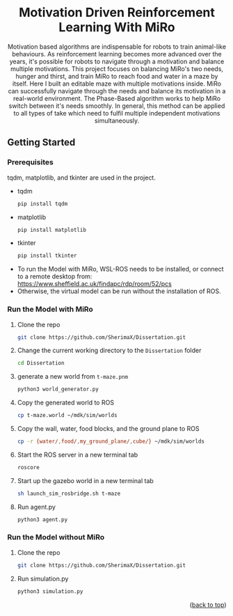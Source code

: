 <br />

<h1 align="center">Motivation Driven Reinforcement
Learning With MiRo</h3>

  <p align="center">
    Motivation based algorithms are indispensable for robots to train animal-like behaviours. As reinforcement learning becomes more advanced over the years, it's possible for robots to navigate through a motivation and balance multiple motivations. This project focuses on balancing MiRo's two needs, hunger and thirst, and train MiRo to reach food and water in a maze by itself. Here I built an editable maze with multiple motivations inside. MiRo can successfully navigate through the needs and balance its motivation in a real-world environment. The Phase-Based algorithm works to help MiRo switch between it's needs smoothly. In general, this method can be applied to all types of take which need to fulfil multiple independent motivations simultaneously.



<!-- GETTING STARTED -->
## Getting Started


### Prerequisites

tqdm, matplotlib, and tkinter are used in the project.
* tqdm
  ```sh
  pip install tqdm
  ```
* matplotlib
  ```sh
  pip install matplotlib
  ```
* tkinter
  ```sh
  pip install tkinter
  ```
* To run the Model with MiRo, WSL-ROS needs to be installed, or connect to a remote desktop from: https://www.sheffield.ac.uk/findapc/rdp/room/52/pcs
* Otherwise, the virtual model can be run without the installation of ROS.

### Run the Model with MiRo
1. Clone the repo
   ```sh
   git clone https://github.com/SherimaX/Dissertation.git
   ```
2. Change the current working directory to the `Dissertation` folder
   ```sh
   cd Dissertation
   ```
3. generate a new world from `t-maze.pnm`
   ```sh
   python3 world_generator.py
   ```
4. Copy the generated world to ROS
   ```sh
   cp t-maze.world ~/mdk/sim/worlds
   ```
5. Copy the wall, water, food blocks, and the ground plane to ROS
   ```sh
   cp -r {water/,food/,my_ground_plane/,cube/} ~/mdk/sim/worlds
   ```
6. Start the ROS server in a new terminal tab
   ```sh
   roscore
   ```
6. Start up the gazebo world in a new terminal tab
   ```sh
   sh launch_sim_rosbridge.sh t-maze
   ```
  
7. Run agent.py 
   ```sh
   python3 agent.py
   ```
   
### Run the Model without MiRo
1. Clone the repo
   ```sh
   git clone https://github.com/SherimaX/Dissertation.git
   ```
2. Run simulation.py 
   ```sh
   python3 simulation.py
   ``` 

<p align="right">(<a href="#readme-top">back to top</a>)</p>



<br>
